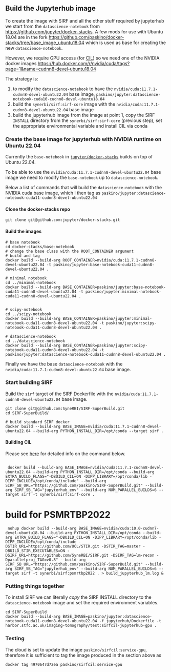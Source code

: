 ## Build the Jupyterhub image 

To create the image with SIRF and all the other stuff required by jupyterhub we start from the `datascience-notebook` from https://github.com/jupyter/docker-stacks.
A few mods for use with Ubuntu 18.04 are in the fork https://github.com/paskino/docker-stacks/tree/base_image_ubuntu18.04 which is used as base for creating the new `datascience-notebook`.

However, we require GPU access (for [CIL](https://github.com/TomographicImaging/CIL.git)) so we need one of the NVIDIA docker images https://hub.docker.com/r/nvidia/cuda/tags?page=1&name=cudnn8-devel-ubuntu18.04 

The strategy is:
  1. to modify the `datascience-notebook` to have the `nvidia/cuda:11.7.1-cudnn8-devel-ubuntu22.04` base image, `paskino/jupyter:datascience-notebook-cuda10-cudnn8-devel-ubuntu18.04`
  1. build the `synerbi/sirf:sirf-core` image with the `nvidia/cuda:11.7.1-cudnn8-devel-ubuntu22.04` base image
  1. build the jupyterhub image from the image at point 1, copy the SIRF `INSTALL` directory from the `synerbi/sirf:sirf-core` (previous step), set the appropriate environmental variable and install CIL via conda


### Create the base image for jupyterhub with NVIDIA runtime on Ubuntu 22.04

Currently the `base-notebook` in [`jupyter/docker-stacks`](`https://github.com/jupyter/docker-stacks`) builds on top of Ubuntu 22.04. 

To be able to use the `nvidia/cuda:11.7.1-cudnn8-devel-ubuntu22.04` base image we need to modify the `base-notebook` up to `datascience-notebook`.

Below a list of commands that will build the `datascience-notebook` with the NVIDIA cuda base image, which I then tag as `paskino/jupyter:datascience-notebook-cuda11-cudnn8-devel-ubuntu22.04`

#### Clone the docker-stacks repo

```
git clone git@github.com:jupyter/docker-stacks.git
```

#### Build the images

```
# base notebook
cd docker-stacks/base-notebook
# change the base class with the ROOT_CONTAINER argument
# build and tag
docker build --build-arg ROOT_CONTAINER=nvidia/cuda:11.7.1-cudnn8-devel-ubuntu22.04 -t paskino/jupyter:base-notebook-cuda11-cudnn8-devel-ubuntu22.04 .

# minimal notebook
cd ../minimal-notebook
docker build --build-arg BASE_CONTAINER=paskino/jupyter:base-notebook-cuda11-cudnn8-devel-ubuntu22.04 -t paskino/jupyter:minimal-notebook-cuda11-cudnn8-devel-ubuntu22.04 .


# scipy-notebook
cd ../scipy-notebook
docker build --build-arg BASE_CONTAINER=paskino/jupyter:minimal-notebook-cuda11-cudnn8-devel-ubuntu22.04 -t paskino/jupyter:scipy-notebook-cuda11-cudnn8-devel-ubuntu22.04 .

# datascience-notebook
cd ../datascience-notebook
docker build --build-arg BASE_CONTAINER=paskino/jupyter:scipy-notebook-cuda11-cudnn8-devel-ubuntu22.04 -t paskino/jupyter:datascience-notebook-cuda11-cudnn8-devel-ubuntu22.04 .
```

Finally we have the base `datascience-notebook` with the `nvidia/cuda:11.7.1-cudnn8-devel-ubuntu22.04` base image.


### Start building SIRF

Build the `sirf` target of the SIRF Dockerfile with the `nvidia/cuda:11.7.1-cudnn8-devel-ubuntu22.04` base image.

```
git clone git@github.com:SyneRBI/SIRF-SuperBuild.git
cd SIRF-SuperBuild/

# build standard SIRF docker
docker build --build-arg BASE_IMAGE=nvidia/cuda:11.7.1-cudnn8-devel-ubuntu22.04 --build-arg PYTHON_INSTALL_DIR=/opt/conda --target sirf .

```

#### Building CIL

Please see [here](https://github.com/SyneRBI/SIRF-SuperBuild#building-ccpi-cil) for detailed info on the command below.


```

 docker build --build-arg BASE_IMAGE=nvidia/cuda:11.7.1-cudnn8-devel-ubuntu22.04 --build-arg PYTHON_INSTALL_DIR=/opt/conda --build-arg EXTRA_BUILD_FLAGS="-DBUILD_CIL=ON -DIPP_LIBRARY=/opt/conda/lib -DIPP_INCLUDE=/opt/conda/include" --build-arg SIRF_SB_URL="https://github.com/paskino/SIRF-SuperBuild.git" --build-arg SIRF_SB_TAG="jupyterhub_env" --build-arg NUM_PARALLEL_BUILDS=6 --target sirf -t synerbi/sirf:sirf-core .
```
# build for PSMRTBP2022
```
 nohup docker build --build-arg BASE_IMAGE=nvidia/cuda:10.0-cudnn7-devel-ubuntu18.04 --build-arg PYTHON_INSTALL_DIR=/opt/conda --build-arg EXTRA_BUILD_FLAGS="-DBUILD_CIL=ON -DIPP_LIBRARY=/opt/conda/lib -DIPP_INCLUDE=/opt/conda/include -DSTIR_URL=https://github.com/UCL/STIR.git -DSTIR_TAG=master -DBUILD_STIR_EXECUTABLES=ON -DSIRF_URL=https://github.com/SyneRBI/SIRF.git -DSIRF_TAG=lm-recon -Dparallelproj_TAG=v0.8" --build-arg SIRF_SB_URL="https://github.com/paskino/SIRF-SuperBuild.git" --build-arg SIRF_SB_TAG="jupyterhub_env" --build-arg NUM_PARALLEL_BUILDS=6 --target sirf -t synerbi/sirf:psmrtbp2022 . > build_jupyterhub_lm.log &
```

### Putting things together



To install SIRF we can literally _copy_ the SIRF INSTALL directory to the `datascience-notebook` image and set the required environment variables.

```
cd SIRF-SuperBuild
docker build --build-arg BASE_IMAGE=paskino/jupyter:datascience-notebook-cuda11-cudnn8-devel-ubuntu22.04 -f jupyterhub/Dockerfile -t harbor.stfc.ac.uk/imaging-tomography/test:sirfcil-jupyterhub-gpu .
```

### Testing

The cloud is set to update the image `paskino/sirfcil:service-gpu`, therefore it is sufficient to tag the image produced in the section above as  
```
docker tag 4970647d72ea paskino/sirfcil:service-gpu
```

